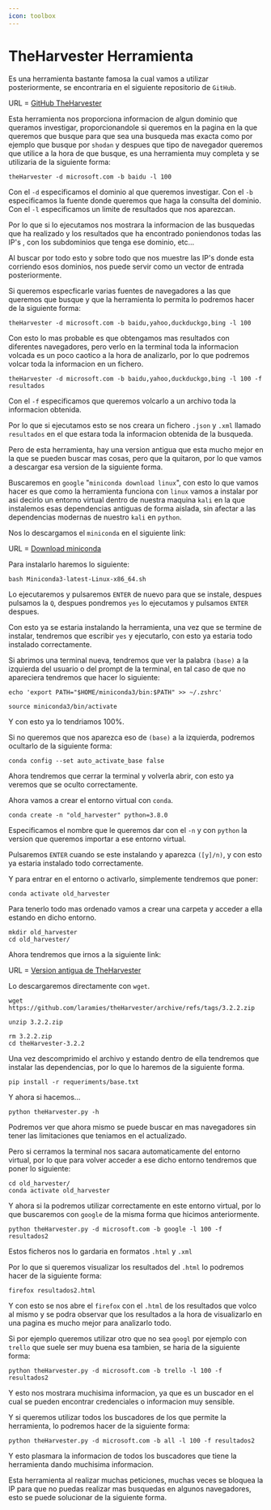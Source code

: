 ```yaml
---
icon: toolbox
---
```


# TheHarvester Herramienta

Es una herramienta bastante famosa la cual vamos a utilizar posteriormente, se encontraria en el siguiente repositorio de `GitHub`.

URL = [GitHub TheHarvester](https://github.com/laramies/theHarvester)

Esta herramienta nos proporciona informacion de algun dominio que queramos investigar, proporcionandole si queremos en la pagina en la que queremos que busque para que sea una busqueda mas exacta como por ejemplo que busque por `shodan` y despues que tipo de navegador queremos que utilice a la hora de que busque, es una herramienta muy completa y se utilizaria de la siguiente forma:

```shell
theHarvester -d microsoft.com -b baidu -l 100 
```

Con el `-d` especificamos el dominio al que queremos investigar. Con el `-b` especificamos la fuente donde queremos que haga la consulta del dominio. Con el `-l` especificamos un limite de resultados que nos aparezcan.

Por lo que si lo ejecutamos nos mostrara la informacion de las busquedas que ha realizado y los resultados que ha encontrado poniendonos todas las IP's , con los subdominios que tenga ese dominio, etc...

Al buscar por todo esto y sobre todo que nos muestre las IP's donde esta corriendo esos dominios, nos puede servir como un vector de entrada posteriormente.

Si queremos especficarle varias fuentes de navegadores a las que queremos que busque y que la herramienta lo permita lo podremos hacer de la siguiente forma:

```shell
theHarvester -d microsoft.com -b baidu,yahoo,duckduckgo,bing -l 100 
```

Con esto lo mas probable es que obtengamos mas resultados con diferentes navegadores, pero verlo en la terminal toda la informacion volcada es un poco caotico a la hora de analizarlo, por lo que podremos volcar toda la informacion en un fichero.

```shell
theHarvester -d microsoft.com -b baidu,yahoo,duckduckgo,bing -l 100 -f resultados
```

Con el `-f` especificamos que queremos volcarlo a un archivo toda la informacion obtenida.

Por lo que si ejecutamos esto se nos creara un fichero `.json` y `.xml` llamado `resultados` en el que estara toda la informacion obtenida de la busqueda.

Pero de esta herramienta, hay una version antigua que esta mucho mejor en la que se pueden buscar mas cosas, pero que la quitaron, por lo que vamos a descargar esa version de la siguiente forma.

Buscaremos en `google` "`miniconda download linux`", con esto lo que vamos hacer es que como la herramienta funciona con `linux` vamos a instalar por asi decirlo un entorno virtual dentro de nuestra maquina `kali` en la que instalemos esas dependencias antiguas de forma aislada, sin afectar a las dependencias modernas de nuestro `kali` en `python`.

Nos lo descargamos el `miniconda` en el siguiente link:

URL = [Download miniconda](https://repo.anaconda.com/miniconda/Miniconda3-latest-Linux-x86_64.sh)

Para instalarlo haremos lo siguiente:

```shell
bash Miniconda3-latest-Linux-x86_64.sh
```

Lo ejecutaremos y pulsaremos `ENTER` de nuevo para que se instale, despues pulsamos la `Q`, despues pondremos `yes` lo ejecutamos y pulsamos `ENTER` despues.

Con esto ya se estaria instalando la herramienta, una vez que se termine de instalar, tendremos que escribir `yes` y ejecutarlo, con esto ya estaria todo instalado correctamente.

Si abrimos una terminal nueva, tendremos que ver la palabra `(base)` a la izquierda del usuario o del prompt de la terminal, en tal caso de que no apareciera tendremos que hacer lo siguiente:

```shell
echo 'export PATH="$HOME/miniconda3/bin:$PATH" >> ~/.zshrc'
```

```shell
source miniconda3/bin/activate
```

Y con esto ya lo tendriamos 100%.

Si no queremos que nos aparezca eso de `(base)` a la izquierda, podremos ocultarlo de la siguiente forma:

```shell
conda config --set auto_activate_base false
```

Ahora tendremos que cerrar la terminal y volverla abrir, con esto ya veremos que se oculto correctamente.

Ahora vamos a crear el entorno virtual con `conda`.

```shell
conda create -n "old_harvester" python=3.8.0
```

Especificamos el nombre que le queremos dar con el `-n` y con `python` la version que queremos importar a ese entorno virtual.

Pulsaremos `ENTER` cuando se este instalando y aparezca `([y]/n)`, y con esto ya estaria instalado todo correctamente.

Y para entrar en el entorno o activarlo, simplemente tendremos que poner:

```shell
conda activate old_harvester
```

Para tenerlo todo mas ordenado vamos a crear una carpeta y acceder a ella estando en dicho entorno.

```shell
mkdir old_harvester
cd old_harvester/
```

Ahora tendremos que irnos a la siguiente link:

URL = [Version antigua de TheHarvester](https://github.com/laramies/theHarvester/archive/refs/tags/3.2.2.zip)

Lo descargaremos directamente con `wget`.

```shell
wget https://github.com/laramies/theHarvester/archive/refs/tags/3.2.2.zip
```

```shell
unzip 3.2.2.zip
```

```shell
rm 3.2.2.zip
cd theHarvester-3.2.2
```

Una vez descomprimido el archivo y estando dentro de ella tendremos que instalar las dependencias, por lo que lo haremos de la siguiente forma.

```shell
pip install -r requeriments/base.txt
```

Y ahora si hacemos...

```shell
python theHarvester.py -h
```

Podremos ver que ahora mismo se puede buscar en mas navegadores sin tener las limitaciones que teniamos en el actualizado.

Pero si cerramos la terminal nos sacara automaticamente del entorno virtual, por lo que para volver acceder a ese dicho entorno tendremos que poner lo siguiente:

```shell
cd old_harvester/
conda activate old_harvester
```

Y ahora si la podremos utilizar correctamente en este entorno virtual, por lo que buscaremos con `google` de la misma forma que hicimos anteriormente.

```shell
python theHarvester.py -d microsoft.com -b google -l 100 -f resultados2
```

Estos ficheros nos lo gardaria en formatos `.html` y `.xml`

Por lo que si queremos visualizar los resultados del `.html` lo podremos hacer de la siguiente forma:

```shell
firefox resultados2.html
```

Y con esto se nos abre el `firefox` con el `.html` de los resultados que volco al mismo y se podra observar que los resultados a la hora de visualizarlo en una pagina es mucho mejor para analizarlo todo.

Si por ejemplo queremos utilizar otro que no sea `googl` por ejemplo con `trello` que suele ser muy buena esa tambien, se haria de la siguiente forma:

```shell
python theHarvester.py -d microsoft.com -b trello -l 100 -f resultados2
```

Y esto nos mostrara muchisima informacion, ya que es un buscador en el cual se pueden encontrar credenciales o informacion muy sensible.

Y si queremos utilizar todos los buscadores de los que permite la herramienta, lo podremos hacer de la siguiente forma:

```shell
python theHarvester.py -d microsoft.com -b all -l 100 -f resultados2
```

Y esto plasmara la informacion de todos los buscadores que tiene la herramienta dando muchisima informacion.

Esta herramienta al realizar muchas peticiones, muchas veces se bloquea la IP para que no puedas realizar mas busquedas en algunos navegadores, esto se puede solucionar de la siguiente forma.
